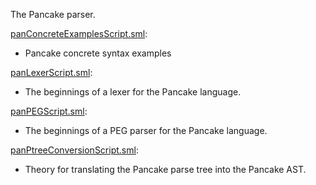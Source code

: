 The Pancake parser.

[panConcreteExamplesScript.sml](panConcreteExamplesScript.sml):
* Pancake concrete syntax examples

[panLexerScript.sml](panLexerScript.sml):
* The beginnings of a lexer for the Pancake language.

[panPEGScript.sml](panPEGScript.sml):
* The beginnings of a PEG parser for the Pancake language.

[panPtreeConversionScript.sml](panPtreeConversionScript.sml):
* Theory for translating the Pancake parse tree into the Pancake AST.
